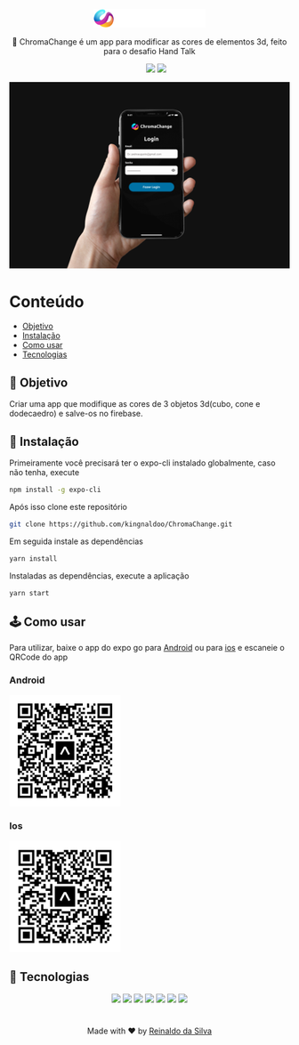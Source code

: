 <div align="center">
  <img src="./src/assets/icons/logo.svg" width="200">
</div>

<p align="center">🌈️ ChromaChange é um app para modificar as cores de elementos 3d, feito para o desafio Hand Talk</p>
<ul align="center">
    <img src="https://img.shields.io/static/v1?label=Version&message=1.0.0&labelColor=%2306121f&style=flat-square&color=%231BB471">
    <img src="https://img.shields.io/static/v1?label=License&message=MIT&labelColor=%2306121f&style=flat-square&color=%231BB471">
</ul>
<img src="./assets/screenshot.png"/>
<h1>Conteúdo</h1>

* [Objetivo](#Objetivo)
* [Instalação](#Sobre)
* [Como usar](#como-usar)
* [Tecnologias](#tecnologias)

## 🎯 Objetivo
<p>Criar uma app que modifique as cores de 3 objetos 3d(cubo, cone e dodecaedro) e salve-os no firebase.</p>

## 🔧️ Instalação
<p>Primeiramente você precisará ter o expo-cli instalado globalmente, caso não tenha, execute</p>

```bash
npm install -g expo-cli
```

<p>Após isso clone este repositório</p>

```bash
git clone https://github.com/kingnaldoo/ChromaChange.git
```
<p>Em seguida instale as dependências</p>

```bash
yarn install
```

<p>Instaladas as dependências, execute a aplicação </p>

```bash
yarn start
```

## 🕹️ Como usar

<p>Para utilizar, baixe o app do expo go para  <a href="https://play.google.com/store/apps/details?id=host.exp.exponent&hl=pt_BR&gl=US" target="_blank"> Android</a> ou para <a href="https://apps.apple.com/br/app/expo-go/id982107779" target="_blank"> ios</a> e escaneie o QRCode do app</p>

<div>
<h3>Android</h3>
<img width="200" src="./assets/android-qrcode.svg">
</div>
<div>
<h3>Ios</h3>
<img width="200" src="./assets/ios-qrcode.svg">
</div>

## 👾️ Tecnologias

<div align="center">
<img src="https://img.shields.io/badge/Expo-%23000020?logo=Expo&style=for-the-badge&logoColor=white">
<img src="https://img.shields.io/badge/TypeScript-%233178C6?logo=TypeScript&style=for-the-badge&logoColor=white">
  <img src="https://img.shields.io/badge/React Native-%2361DAFB?logo=React&style=for-the-badge&logoColor=black">
<img src="https://img.shields.io/badge/Firebase-%23FFCA28?logo=Firebase&style=for-the-badge&logoColor=black">
<img src="https://img.shields.io/badge/Eslint-%234B32C3?logo=Eslint&style=for-the-badge&logoColor=white">
<img src="https://img.shields.io/badge/Three.js-%23000000?logo=Three.js&style=for-the-badge&logoColor=white">
<img src="https://img.shields.io/badge/Styled components-%23DB7093?logo=styled-components&style=for-the-badge&logoColor=white">

</div>

<h1> </h1>
<p align="center">Made with ❤ by <a href="http://www.codijr.ufc.br">Reinaldo da Silva</a></p>
